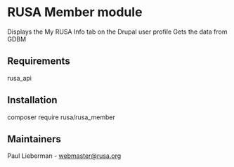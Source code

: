 # RUSA Member module

Displays the My RUSA Info tab on the Drupal user profile
Gets the data from GDBM

## Requirements

rusa_api

## Installation

composer require rusa/rusa_member


## Maintainers

Paul Lieberman - webmaster@rusa.org

